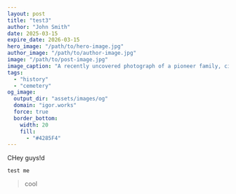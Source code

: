 ```yaml
---
layout: post
title: "test3"
author: "John Smith"
date: 2025-03-15
expire_date: 2026-03-15
hero_image: "/path/to/hero-image.jpg"
author_image: "/path/to/author-image.jpg"
image: "/path/to/post-image.jpg"
image_caption: "A recently uncovered photograph of a pioneer family, circa 1850s."
tags:
  - "history"
  - "cemetery"
og_image:
  output_dir: "assets/images/og"
  domain: "igor.works"
  force: true
  border_bottom:
    width: 20
    fill:
      - "#4285F4"
---
```


CHey guys!d

```
test me
```

> cool 
